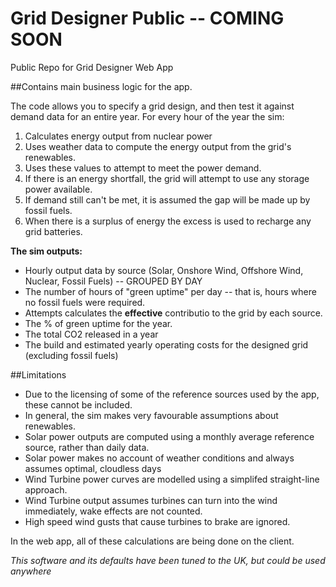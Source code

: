 # Grid Designer Public -- COMING SOON
Public Repo for Grid Designer Web App

##Contains main business logic for the app.

The code allows you to specify a grid design, and then test it against demand data for an entire year.
For every hour of the year the sim:

1. Calculates energy output from nuclear power
2. Uses weather data to compute the energy output from the grid's renewables.
3. Uses these values to attempt to meet the power demand.
4. If there is an energy shortfall, the grid will attempt to use any storage power available.
5. If demand still can't be met, it is assumed the gap will be made up by fossil fuels.
6. When there is a surplus of energy the excess is used to recharge any grid batteries.

**The sim outputs:**
- Hourly output data by source (Solar, Onshore Wind, Offshore Wind, Nuclear, Fossil Fuels) -- GROUPED BY DAY
- The number of hours of "green uptime" per day -- that is, hours where no fossil fuels were required.
- Attempts calculates the **effective** contributio to the grid by each source.
- The % of green uptime for the year.
- The total CO2 released in a year
- The build and estimated yearly operating costs for the designed grid (excluding fossil fuels)


##Limitations
- Due to the licensing of some of the reference sources used by the app, these cannot be included.
- In general, the sim makes very favourable assumptions about renewables.
- Solar power outputs are computed using a monthly average reference source, rather than daily data.
- Solar power makes no account of weather conditions and always assumes optimal, cloudless days
- Wind Turbine power curves are modelled using a simplifed straight-line approach.
- Wind Turbine output assumes turbines can turn into the wind immediately, wake effects are not counted.
- High speed wind gusts that cause turbines to brake are ignored.


In the web app, all of these calculations are being done on the client.

*This software and its defaults have been tuned to the UK, but could be used anywhere*
